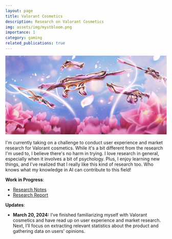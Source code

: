 ```yaml
---
layout: page
title: Valorant Cosmetics
description: Research on Valorant Cosmetics
img: assets/img/mystbloom.png
importance: 1
category: gaming
related_publications: true
---
```


<img src="../assets/img/Bundle_Mystbloom.png" alt="Mystbloom Bundle">


I'm currently taking on a challenge to conduct user experience and market research for Valorant cosmetics. While it's a bit different from the research I'm used to, I believe there's no harm in trying. I love research in general, especially when it involves a bit of psychology. Plus, I enjoy learning new things, and I've realized that I really like this kind of research too. Who knows what my knowledge in AI can contribute to this field!

**Work in Progress**:
- [Research Notes](https://github.com/shelvia-w/Valorant-Cosmetics/blob/main/report/Valorant%20Cosmetics%20Research%20Notes.pdf)
- [Research Report](https://github.com/shelvia-w/Valorant-Cosmetics/blob/main/report/Valorant%20Cosmetics%20Research%20Report.pdf)

**Updates**:

- **March 20, 2024:** I’ve finished familiarizing myself with Valorant cosmetics and have read up on user experience and market research. Next, I’ll focus on extracting relevant statistics about the product and gathering data on users' opinions.